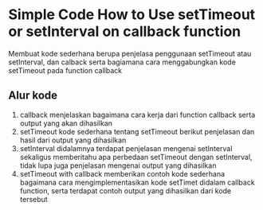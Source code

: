 # Simple Code How to Use setTimeout or setInterval on callback function
Membuat kode sederhana berupa penjelasa penggunaan setTimeout atau setInterval, dan calback serta bagiamana cara menggabungkan kode setTimeout pada function callback

## Alur kode
1. callback
menjelaskan bagaimana cara kerja dari function callback serta output yang akan dihasilkan
2. setTimeout
kode sederhana tentang setTimeout berikut penjelasan dan hasil dari output yang dihasilkan
3. setInterval
didalamnya terdapat penjelasan mengenai setInterval sekaligus memberitahu apa perbedaan setTimeout dengan setInterval, tidak lupa juga penjelasan mengenai output yang dihasilkan
4. setTimeout with callback
memberikan contoh kode sederhana bagaimana cara mengimplementasikan kode setTimet didalam callback function, serta terdapat contoh output yang dihasilkan dari kode tersebut

